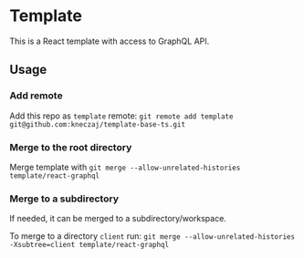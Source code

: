 # Template
This is a React template with access to GraphQL API.

## Usage

### Add remote
Add this repo as `template` remote:
`git remote add template git@github.com:kneczaj/template-base-ts.git`

### Merge to the root directory
Merge template with `git merge --allow-unrelated-histories 
template/react-graphql`

### Merge to a subdirectory
If needed, it can be merged to a subdirectory/workspace.

To merge to a directory `client` run:
`git merge --allow-unrelated-histories -Xsubtree=client template/react-graphql`
